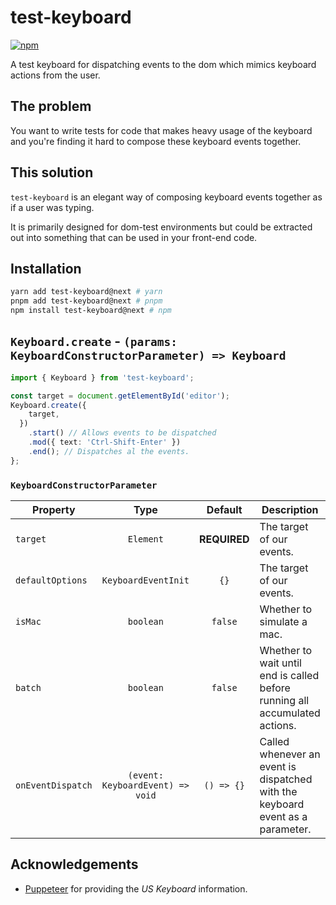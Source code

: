 # test-keyboard

[![npm](https://img.shields.io/npm/dm/test-keyboard.svg?&logo=npm)](https://www.npmjs.com/package/test-keyboard)

A test keyboard for dispatching events to the dom which mimics keyboard actions from the user.

## The problem

You want to write tests for code that makes heavy usage of the keyboard and you're finding it hard to compose these keyboard events together.

## This solution

`test-keyboard` is an elegant way of composing keyboard events together as if a user was typing.

It is primarily designed for dom-test environments but could be extracted out into something that can be used in your front-end code.

## Installation

```bash
yarn add test-keyboard@next # yarn
pnpm add test-keyboard@next # pnpm
npm install test-keyboard@next # npm
```

## `Keyboard.create` - `(params: KeyboardConstructorParameter) => Keyboard`

```ts
import { Keyboard } from 'test-keyboard';

const target = document.getElementById('editor');
Keyboard.create({
    target,
  })
    .start() // Allows events to be dispatched
    .mod({ text: 'Ctrl-Shift-Enter' })
    .end(); // Dispatches al the events.
};
```

### `KeyboardConstructorParameter`

| **Property** | **Type** | **Default** | **Description** |
| --- | :-: | :-: | --- |
| `target` | `Element` | **REQUIRED** | The target of our events. |
| `defaultOptions` | `KeyboardEventInit` | `{}` | The target of our events. |
| `isMac` | `boolean` | `false` | Whether to simulate a mac. |
| `batch` | `boolean` | `false` | Whether to wait until end is called before running all accumulated actions. |
| `onEventDispatch` | `(event: KeyboardEvent) => void` | `() => {}` | Called whenever an event is dispatched with the keyboard event as a parameter. |

## Acknowledgements

- [Puppeteer](https://github.com/GoogleChrome/puppeteer) for providing the _US Keyboard_ information.
